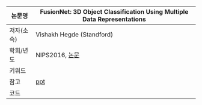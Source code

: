 |논문명|FusionNet: 3D Object Classification Using Multiple Data Representations|
|-|-|
|저자(소속)| Vishakh Hegde (Standford)|
|학회/년도| NIPS2016, [논문](http://3ddl.cs.princeton.edu/2016/papers/Hegde_Zadeh.pdf)|
|키워드| |
|참고|[ppt](http://3ddl.cs.princeton.edu/2016/slides/zadeh.pdf)|
|코드||



